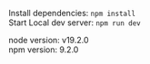 Install dependencies: `npm install` <br>
Start Local dev server: `npm run dev`

node version: v19.2.0 <br>
npm version: 9.2.0

